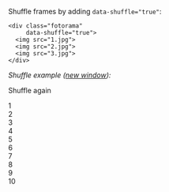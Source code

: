 Shuffle frames by&nbsp;adding `data-shuffle="true"`:

	<div class="fotorama"
	     data-shuffle="true">
	  <img src="1.jpg">
	  <img src="2.jpg">
	  <img src="3.jpg">
	</div>

*Shuffle example (<a href="/examples/shuffle.html" target="_blank">new window</a>):*

<p>
	<span class="switch js-shuffle" data-fotorama="#shuffle"><i class="icon-random"></i> Shuffle again</span>
</p>

<div class="fotorama-wrap"><div class="fotorama  fotorama-with-numbers"
     id="shuffle"
     data-shuffle="true"
     data-width="658"
     data-ratio="3/2"
     data-max-width="100%"
     data-fit="cover"
     data-loop="true"
     data-nav="thumbs">
	<div data-img="http://fotorama.s3.amazonaws.com/i/okonechnikov/1-lo.jpg" data-thumb="http://fotorama.s3.amazonaws.com/i/okonechnikov/1-thumb.jpg">1</div>
	<div data-img="http://fotorama.s3.amazonaws.com/i/okonechnikov/2-lo.jpg" data-thumb="http://fotorama.s3.amazonaws.com/i/okonechnikov/2-thumb.jpg">2</div>
  <div data-img="http://fotorama.s3.amazonaws.com/i/okonechnikov/3-lo.jpg" data-thumb="http://fotorama.s3.amazonaws.com/i/okonechnikov/3-thumb.jpg">3</div>
  <div data-img="http://fotorama.s3.amazonaws.com/i/okonechnikov/4-lo.jpg" data-thumb="http://fotorama.s3.amazonaws.com/i/okonechnikov/4-thumb.jpg">4</div>
  <div data-img="http://fotorama.s3.amazonaws.com/i/okonechnikov/5-lo.jpg" data-thumb="http://fotorama.s3.amazonaws.com/i/okonechnikov/5-thumb.jpg">5</div>
  <div data-img="http://fotorama.s3.amazonaws.com/i/okonechnikov/6-lo.jpg" data-thumb="http://fotorama.s3.amazonaws.com/i/okonechnikov/6-thumb.jpg">6</div>
  <div data-img="http://fotorama.s3.amazonaws.com/i/okonechnikov/7-lo.jpg" data-thumb="http://fotorama.s3.amazonaws.com/i/okonechnikov/7-thumb.jpg">7</div>
  <div data-img="http://fotorama.s3.amazonaws.com/i/okonechnikov/8-lo.jpg" data-thumb="http://fotorama.s3.amazonaws.com/i/okonechnikov/8-thumb.jpg">8</div>
  <div data-img="http://fotorama.s3.amazonaws.com/i/okonechnikov/9-lo.jpg" data-thumb="http://fotorama.s3.amazonaws.com/i/okonechnikov/9-thumb.jpg">9</div>
  <div data-img="http://fotorama.s3.amazonaws.com/i/okonechnikov/10-lo.jpg" data-thumb="http://fotorama.s3.amazonaws.com/i/okonechnikov/10-thumb.jpg">10</div>
</div></div>